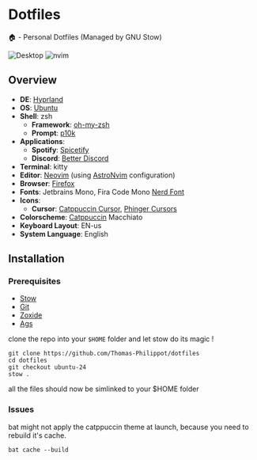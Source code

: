 # Dotfiles
🏠 - Personal Dotfiles (Managed by GNU Stow)

![Desktop](https://github.com/user-attachments/assets/0686d249-5cc2-4bf6-8b01-275705000e6c)
![nvim](https://github.com/user-attachments/assets/b6854450-2754-47f8-b450-9a92f5c960ad)

## Overview

- **DE**: [Hyprland](https://hyprland.com)
- **OS**: [Ubuntu](https://ubuntu.com/)
- **Shell**: zsh
  - **Framework**: [oh-my-zsh](https://ohmyz.sh/)
  - **Prompt**: [p10k](https://github.com/romkatv/powerlevel10k)
- **Applications**:
  - **Spotify**: [Spicetify](https://spicetify.app/)
  - **Discord**: [Better Discord](https://betterdiscord.app/)
- **Terminal**: kitty
- **Editor**: [Neovim](https://github.com/neovim/neovim/) (using [AstroNvim](https://github.com/AstroNvim/AstroNvim) configuration)
- **Browser**: [Firefox](https://www.mozilla.org/firefox/)
- **Fonts**: Jetbrains Mono, Fira Code Mono [Nerd Font](https://www.nerdfonts.com/)
- **Icons**:
  - **Cursor**: [Catppuccin Cursor](https://github.com/catppuccin/cursors), [Phinger Cursors](https://github.com/phisch/phinger-cursors)
- **Colorscheme**: [Catppuccin](https://github.com/catppuccin/catppuccin) Macchiato
- **Keyboard Layout**: EN-us
- **System Language**: English

## Installation

### Prerequisites

- [Stow](https://www.gnu.org/software/stow/)
- [Git](https://git-scm.com)
- [Zoxide](https://github.com/ajeetdsouza/zoxide)
- [Ags](https://github.com/Aylur/ags)

clone the repo into your `$HOME` folder and let stow do its magic !

````
git clone https://github.com/Thomas-Philippot/dotfiles
cd dotfiles
git checkout ubuntu-24
stow .
``````

all the files should now be simlinked to your $HOME folder

### Issues

bat might not apply the catppuccin theme at launch, because you need to rebuild it's cache.

```
bat cache --build
```
